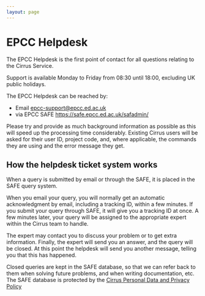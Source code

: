 ```yaml
---
layout: page
---
```


# EPCC Helpdesk

The EPCC Helpdesk is the first point of contact for all questions relating
to the Cirrus Service.

Support is available Monday to Friday from
08:30 until 18:00, excluding UK public holidays.

The EPCC Helpdesk can be reached by:

* Email epcc-support@epcc.ed.ac.uk
* via EPCC SAFE https://safe.epcc.ed.ac.uk/safadmin/

Please try and provide as much background information as possible as this will
speed up the processing time considerably. Existing Cirrus users will be asked
for their user ID, project code, and, where applicable, the commands they are
using and the error message they get.

## How the helpdesk ticket system works

When a query is submitted by email or through the SAFE, it is placed in the SAFE
query system.

When you email your query, you will normally get an automatic acknowledgment by
email, including a tracking ID, within a few minutes. If you submit your query
through SAFE, it will give you a tracking ID at once. A few minutes later,
your query will be assigned to the appropriate expert within the Cirrus team
to handle.

The expert may contact you to discuss your problem or to get extra information.
Finally, the expert will send you an answer, and the query will be closed. At
this point the helpdesk will send you another message, telling you that this has
happened.

Closed queries are kept in the SAFE database, so that we can refer back to them
when solving future problems, and when writing documentation, etc. The SAFE
database is protected by the
[Cirrus Personal Data and Privacy Policy](/about/policies/privacy.html)

